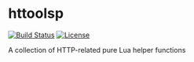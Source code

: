 # httoolsp

[![Build Status](https://img.shields.io/travis/un-def/httoolsp.svg?style=flat-square)](https://travis-ci.org/un-def/httoolsp) [![License](https://img.shields.io/github/license/un-def/httoolsp?style=flat-square)](https://github.com/un-def/httoolsp/blob/master/LICENSE)

A collection of HTTP-related pure Lua helper functions
